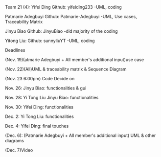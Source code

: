 Team 21 (4):
Yifei Ding
Github: yifeiding233
-UML, coding

Patmarie Adegbuyi
Github: Patmarie-Adegbuyi
-UML, Use cases, Traceability Matrix

Jinyu Biao
Github: JinyuBiao
-did majority of the coding

Yitong Liu:
Github: sunnyliuYT
-UML, coding

Deadlines


(Nov. 19)(atmarie Adegbuyi + All member's additional input)use case  

(Nov. 22)(All)UML & traceability matrix & Sequence Diagram

(Nov. 23 6:00pm) Code Decide on

Nov. 26: Jinyu Biao: functionalities & gui

Nov. 28: Yi Tong Liu  Jinyu Biao: functionalities

Nov. 30: Yifei Ding: functionalities

Dec. 2: Yi Tong Liu: functionalities

Dec. 4: Yifei Ding: final touches

(Dec. 6): (Patmarie Adegbuyi + All member's additional input) UML & other diagrams

(Dec. 7)Video  

